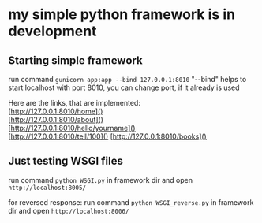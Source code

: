 # my simple python framework is in development


## Starting simple framework
run command 
```gunicorn app:app --bind 127.0.0.1:8010``` 
"--bind" helps to start localhost with port 8010, 
you can change port, if it already is used

Here are the links, that are implemented:<br/>
[http://127.0.0.1:8010/home]()<br/>
[http://127.0.0.1:8010/about]()<br/>
[http://127.0.0.1:8010/hello/yourname]()<br/>
[http://127.0.0.1:8010/tell/100]()
[http://127.0.0.1:8010/books]()

## Just testing WSGI files
run command 
```python WSGI.py``` 
in framework dir and open 
```http://localhost:8005/```

for reversed response:
run command 
```python WSGI_reverse.py``` 
in framework dir and open 
```http://localhost:8006/```